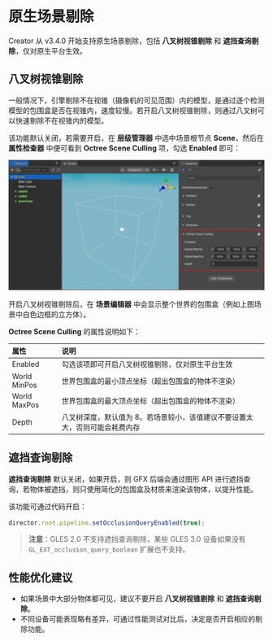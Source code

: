 # 原生场景剔除

Creator 从 v3.4.0 开始支持原生场景剔除，包括 **八叉树视锥剔除** 和 **遮挡查询剔除**，仅对原生平台生效。

## 八叉树视锥剔除

一般情况下，引擎剔除不在视锥（摄像机的可见范围）内的模型，是通过逐个检测模型的包围盒是否在视锥内，速度较慢。若开启八叉树视锥剔除，则通过八叉树可以快速剔除不在视锥内的模型。

该功能默认关闭，若需要开启，在 **层级管理器** 中选中场景根节点 **Scene**，然后在 **属性检查器** 中便可看到 **Octree Scene Culling** 项，勾选 **Enabled** 即可：

![octree scene culling](./native-scene-culling/octree-scene-culling.png)

开启八叉树视锥剔除后，在 **场景编辑器** 中会显示整个世界的包围盒（例如上图场景中白色边框的立方体）。

**Octree Scene Culling** 的属性说明如下：

| 属性 | 说明 |
| :-- | :-- |
| Enabled       | 勾选该项即可开启八叉树视锥剔除，仅对原生平台生效 |
| World MinPos  | 世界包围盒的最小顶点坐标（超出包围盒的物体不渲染） |
| World MaxPos  | 世界包围盒的最大顶点坐标（超出包围盒的物体不渲染） |
| Depth         | 八叉树深度，默认值为 8。若场景较小，该值建议不要设置太大，否则可能会耗费内存 |

## 遮挡查询剔除

**遮挡查询剔除** 默认关闭，如果开启，则 GFX 后端会通过图形 API 进行遮挡查询，若物体被遮挡，则只使用简化的包围盒及材质来渲染该物体，以提升性能。

该功能可通过代码开启：

```ts
director.root.pipeline.setOcclusionQueryEnabled(true);
```

> **注意**：GLES 2.0 不支持遮挡查询剔除，某些 GLES 3.0 设备如果没有 `GL_EXT_occlusion_query_boolean` 扩展也不支持。

## 性能优化建议

- 如果场景中大部分物体都可见，建议不要开启 **八叉树视锥剔除** 和 **遮挡查询剔除**。
- 不同设备可能表现略有差异，可通过性能测试对比后，决定是否开启相应的剔除功能。
